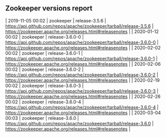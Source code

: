 ## Zookeeper versions report

| 2019-11-05 00:02 | zookeeper | release-3.5.6 | https://api.github.com/repos/apache/zookeeper/tarball/release-3.5.6 | https://zookeeper.apache.org/releases.html#releasenotes |
| 2020-01-12 00:02 | zookeeper | release-3.6.0-0 | https://api.github.com/repos/apache/zookeeper/tarball/release-3.6.0-0 | https://zookeeper.apache.org/releases.html#releasenotes |
| 2020-02-02 00:02 | zookeeper | release-3.6.0-1 | https://api.github.com/repos/apache/zookeeper/tarball/release-3.6.0-1 | https://zookeeper.apache.org/releases.html#releasenotes |
| 2020-02-06 00:02 | zookeeper | release-3.6.0-2 | https://api.github.com/repos/apache/zookeeper/tarball/release-3.6.0-2 | https://zookeeper.apache.org/releases.html#releasenotes |
| 2020-02-19 00:02 | zookeeper | release-3.6.0-3 | https://api.github.com/repos/apache/zookeeper/tarball/release-3.6.0-3 | https://zookeeper.apache.org/releases.html#releasenotes |
| 2020-02-26 00:02 | zookeeper | release-3.6.0-4 | https://api.github.com/repos/apache/zookeeper/tarball/release-3.6.0-4 | https://zookeeper.apache.org/releases.html#releasenotes |
| 2020-03-04 00:03 | zookeeper | release-3.6.0 | https://api.github.com/repos/apache/zookeeper/tarball/release-3.6.0 | https://zookeeper.apache.org/releases.html#releasenotes |
